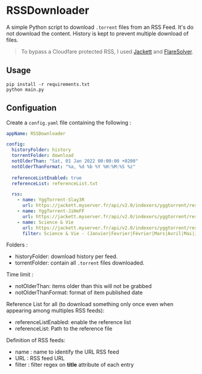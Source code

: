# RSSDownloader

A simple Python script to download `.torrent` files from an RSS Feed. It's do not download the content. History is kept to prevent multiple download of files.

> To bypass a Cloudfare protected RSS, I used [Jackett](https://github.com/Jackett/Jackett) and [FlareSolver](https://github.com/FlareSolverr/FlareSolverr).


## Usage

```shell
pip install -r requirements.txt
python main.py
```

## Configuation

Create a ``config.yaml`` file containing the following :

```yaml
appName: RSSDownloader

config:
  historyFolder: history
  torrentFolder: download
  notOlderThan: "Sat, 01 Jan 2022 00:00:00 +0200"
  notOlderThanFormat: "%a, %d %b %Y %H:%M:%S %z"
  
  referenceListEnabled: true
  referenceList: referenceList.txt

  rss:
    - name: YggTorrent-Slay3R
      url: https://jackett.myserver.fr/api/v2.0/indexers/yggtorrent/results/torznab/api?apikey=apikey&t=search&cat=102183&q=1080p+x264+Slay3R
    - name: YggTorrent-JiHeFF
      url: https://jackett.myserver.fr/api/v2.0/indexers/yggtorrent/results/torznab/api?apikey=apikey&t=search&cat=102183&q=1080p+x264+JiHeFF
    - name: Science & Vie 
      url: https://jackett.myserver.fr/api/v2.0/indexers/yggtorrent/results/torznab/api?apikey=apikey&t=search&cat=102156&q=Science+%26+Vie+2021
      filter: Science & Vie - (Janvier|Fevrier|Février|Mars|Avril|Mai|Juin|Juillet|Aout|Août|Septembre|Octobe|Novembre|Decembre|Décembre) [0-9]{4} Pdf

```

Folders :

 - historyFolder: download history per feed. 
 - torrentFolder: contain all `.torrent` files downloaded.

Time limit :
- notOlderThan: items older than this will not be grabbed
- notOlderThanFormat: format of item published date

Reference List for all (to download something only once even when appearing among multiples RSS feeds):
- referenceListEnabled: enable  the reference list
- referenceList: Path to the reference file

Definition of RSS feeds:

  - name : name to identify the URL RSS feed
  - URL : RSS feed URL
  - filter : filter regex on **title** attribute of each entry
